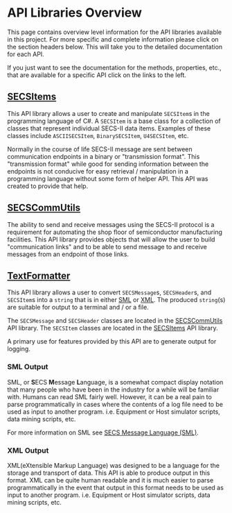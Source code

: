 # API Libraries Overview
This page contains overview level information for the API libraries available
in this project.  For more specific and complete information please click on
the section headers below.  This will take you to the detailed documentation
for each API.

If you just want to see the documentation for the methods, properties, etc.,
that are available for a specific API click on the links to the left.

## [SECSItems](SECSItems/index.md)

This API library allows a user to create and manipulate `SECSItem`s in the
programming language of C#.  A `SECSItem` is a base class for a collection
of classes that represent individual SECS-II data items.  Examples of these
classes include `ASCIISECSItem`, `BinarySECSItem`, `U4SECSItem`, etc.

Normally in the course of life SECS-II message are sent between communication
endpoints in a binary or &quot;transmission format&quot;.  This
&quot;transmission format&quot; while good for sending information between
the endpoints is not conducive for easy retrieval / manipulation in a
programming language without some form of helper API.  This API was created
to provide that help.

## [SECSCommUtils](SECSCommUtils/index.md)

The ability to send and receive messages using the SECS-II protocol is a requirement for
automating the shop floor of semiconductor manufacturing facilities.  This API library provides
objects that will allow the user to build &quot;communication links&quot; and to be able to
send message to and receive messages from an endpoint of those links.

## [TextFormatter](TextFormatter/index.md)

This API library allows a user to convert `SECSMessage`s, `SECSHeader`s, and
`SECSItem`s into a `string` that is in either [SML](#sml-output) or [XML](#xml-output).
The produced `string`(s) are suitable for output to a terminal and / or a file.

The `SECSMessage` and `SECSHeader` classes are located in the
[SECSCommUtils](#secscommutils) API library.  The `SECSItem` classes are
located in the [SECSItems](#secsitems) API library.

A primary use for features provided by this API are to generate output
for logging.

### SML Output

SML, or **S**ECS **M**essage **L**anguage, is a somewhat compact display
notation that many people who have been
in the industry for a while will be familiar with.  Humans can read SML
fairly well.  However, it can be a real pain to parse programmatically in
cases where the contents of a log file need to be used as input to another
program. i.e. Equipment or Host simulator scripts, data mining scripts, etc.

For more information on SML see
[SECS Message Language (SML)](https://www.peergroup.com/resources/secs-message-language/).

### XML Output

XML(eXtensible Markup Language) was designed to be a language for the
storage and transport of data.  This API is able to produce output in
this format.  XML can be quite human readable and it is much easier
to parse programmatically in the event that output in this format needs
to be used as input to another program. i.e. Equipment or Host simulator
scripts, data mining scripts, etc.
